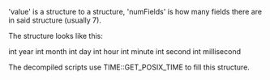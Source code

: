 'value' is a structure to a structure, 'numFields' is how many fields there are in said structure (usually 7).

The structure looks like this:

int year
int month
int day
int hour
int minute
int second
int millisecond

The decompiled scripts use TIME::GET_POSIX_TIME to fill this structure.